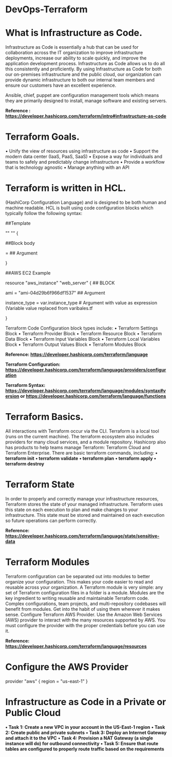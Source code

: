 # DevOps-Terraform

# What is Infrastructure as Code.
Infrastructure as Code is essentially a hub that can be used for collaboration across the IT organization to improve infrastructure deployments, increase our ability to scale quickly, and improve the application development process. Infrastructure as Code allows us to do all this consistently and proficiently. By using Infrastructure as Code for both our on-premises infrastructure and the public cloud, our organization can provide dynamic infrastructure to both our internal team members and ensure our customers have an excellent experience.

Ansible, chief, puppet are configuration management tools which means they are primarily designed to install, manage software and existing servers.

**Reference : https://developer.hashicorp.com/terraform/intro#infrastructure-as-code**

# Terraform Goals.
• Unify the view of resources using infrastructure as code
• Support the modern data center (IaaS, PaaS, SaaS)
• Expose a way for individuals and teams to safely and predictably change infrastructure
• Provide a workflow that is technology agnostic
• Manage anything with an API

# Terraform is written in HCL.
(HashiCorp Configuration Language) and is designed to be both human and machine readable. HCL is built using code configuration blocks which typically follow the following syntax:

##Template

<BLOCK TYPE> "<BLOCK LABEL>" "<BLOCK LABEL>" {

##Block body

<IDENTIFIER> = <EXPRESSION> ## Argument

}

##AWS EC2 Example

resource "aws_instance" "web_server" { ## BLOCK

ami = "ami-04d29b6f966df1537" ## Argument

instance_type = var.instance_type # Argument with value as expression (Variable value replaced from varibales.tf

}

Terraform Code Configuration block types include:
• Terraform Settings Block
• Terraform Provider Block
• Terraform Resource Block
• Terraform Data Block
• Terraform Input Variables Block
• Terraform Local Variables Block
• Terraform Output Values Block
• Terraform Modules Block

**Reference: https://developer.hashicorp.com/terraform/language**

**Terraform Configuration: https://developer.hashicorp.com/terraform/language/providers/configuration**

**Terraform Syntax: https://developer.hashicorp.com/terraform/language/modules/syntax#version or https://developer.hashicorp.com/terraform/language/functions**

# Terraform Basics.
All interactions with Terraform occur via the CLI. Terraform is a local tool (runs on the current machine). The terraform ecosystem also includes providers for many cloud services, and a module repository.
Hashicorp also has products to help teams manage Terraform: Terraform Cloud and Terraform Enterprise.
There are basic terraform commands, including:
**• terraform init**
**• terraform validate**
**• terraform plan**
**• terraform apply**
**• terraform destroy**

# Terraform State
In order to properly and correctly manage your infrastructure resources, Terraform stores the state of your managed infrastructure. Terraform uses this state on each execution to plan and make changes to your infrastructure. This state must be stored and maintained on each execution so future operations can perform correctly.

**Reference: https://developer.hashicorp.com/terraform/language/state/sensitive-data**

# Terraform Modules
Terraform configuration can be separated out into modules to better organize your configuration. This makes your code easier to read and reusable across your organization. A Terraform module is very simple: any set of Terraform configuration files in a folder is a module. Modules are the key ingredient to writing reusable and maintainable Terraform code. Complex configurations, team projects, and multi-repository codebases will benefit from modules. Get into the habit of using them wherever it makes sense.
Configure Terraform AWS Provider.
Use the Amazon Web Services (AWS) provider to interact with the many resources supported by AWS.
You must configure the provider with the proper credentials before you can use it.

**Reference: https://developer.hashicorp.com/terraform/language/resources**

# Configure the AWS Provider
provider "aws" {
region = "us-east-1"
}


# Infrastructure as Code in a Private or Public Cloud
**• Task 1: Create a new VPC in your account in the US-East-1 region**
**• Task 2: Create public and private subnets**
**• Task 3: Deploy an Internet Gateway and attach it to the VPC**
**• Task 4: Provision a NAT Gateway (a single instance will do) for outbound connectivity**
**• Task 5: Ensure that route tables are configured to properly route traffic based on the requirements**
